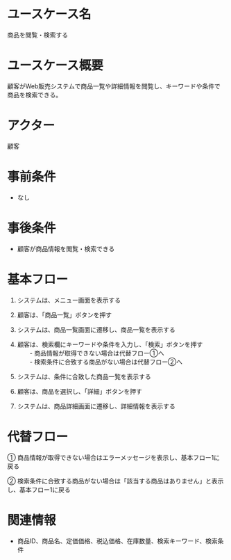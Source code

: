 # ユースケース名
商品を閲覧・検索する

# ユースケース概要
顧客がWeb販売システムで商品一覧や詳細情報を閲覧し、キーワードや条件で商品を検索できる。

# アクター
顧客

# 事前条件
- なし

# 事後条件
- 顧客が商品情報を閲覧・検索できる

# 基本フロー
1. システムは、メニュー画面を表示する
2. 顧客は、「商品一覧」ボタンを押す
3. システムは、商品一覧画面に遷移し、商品一覧を表示する
4. 顧客は、検索欄にキーワードや条件を入力し、「検索」ボタンを押す  
　　- 商品情報が取得できない場合は代替フロー①へ  
　　- 検索条件に合致する商品がない場合は代替フロー②へ

5. システムは、条件に合致した商品一覧を表示する
6. 顧客は、商品を選択し、「詳細」ボタンを押す
7. システムは、商品詳細画面に遷移し、詳細情報を表示する

# 代替フロー
① 商品情報が取得できない場合はエラーメッセージを表示し、基本フロー1に戻る

② 検索条件に合致する商品がない場合は「該当する商品はありません」と表示し、基本フロー1に戻る

# 関連情報
- 商品ID、商品名、定価価格、税込価格、在庫数量、検索キーワード、検索条件